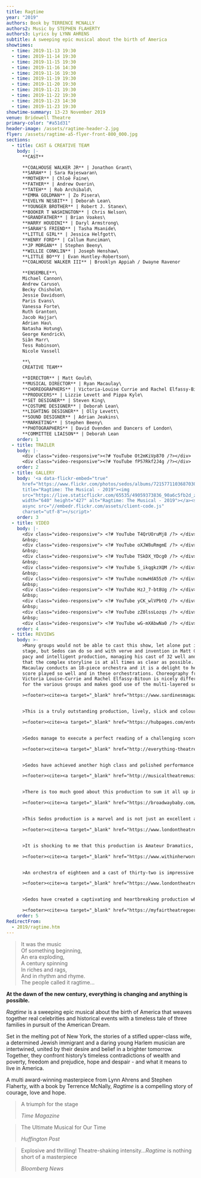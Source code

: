 ```yaml
---
title: Ragtime
year: "2019"
authors: Book by TERRENCE MCNALLY
authors2: Music by STEPHEN FLAHERTY
authors3: Lyrics by LYNN AHRENS
subtitle: A sweeping epic musical about the birth of America
showtimes:
  - time: 2019-11-13 19:30
  - time: 2019-11-14 19:30
  - time: 2019-11-15 19:30
  - time: 2019-11-16 14:30
  - time: 2019-11-16 19:30
  - time: 2019-11-19 19:30
  - time: 2019-11-20 19:30
  - time: 2019-11-21 19:30
  - time: 2019-11-22 19:30
  - time: 2019-11-23 14:30
  - time: 2019-11-23 19:30
showtime-summary: 13-23 November 2019
venue: Bridewell Theatre
primary-color: "#a51d31"
header-image: /assets/ragtime-header-2.jpg
flyer: /assets/ragtime-a5-flyer-front-800_000.jpg
sections:
  - title: CAST & CREATIVE TEAM
    body: |-
      **CAST**

      **COALHOUSE WALKER JR** | Jonathon Grant\
      **SARAH** | Sara Rajeswaran\
      **MOTHER** | Chloë Faine\
      **FATHER** | Andrew Overin\
      **TATEH** | Rob Archibald\
      **EMMA GOLDMAN** | Zo Pisera\
      **EVELYN NESBIT** | Deborah Lean\
      **YOUNGER BROTHER** | Robert J. Stanex\
      **BOOKER T WASHINGTON** | Chris Nelson\
      **GRANDFATHER** | Brian Voakes\
      **HARRY HOUDINI** | Daryl Armstrong\
      **SARAH'S FRIEND** | Tasha Msanide\
      **LITTLE GIRL** | Jessica Helfgott\
      **HENRY FORD** | Callum Runciman\
      **JP MORGAN** | Stephen Beeny\
      **WILLIE CONKLIN** | Joseph Henshaw\
      **LITTLE BO**Y | Evan Huntley-Robertson\
      **COALHOUSE WALKER III** | Brooklyn Appiah / Dwayne Ravenor

      **ENSEMBLE**\
      Michael Cannon\
      Andrew Caruso\
      Becky Chisholm\
      Jessie Davidson\
      Paris Evans\
      Vanessa Forte\
      Ruth Granton\
      Jacob Hajjar\
      Adrian Hau\
      Natasha Hotung\
      George Kendrick\
      Siân Marr\
      Tess Robinson\
      Nicole Vassell

      **\
      CREATIVE TEAM**

      **DIRECTOR** | Matt Gould\
      **MUSICAL DIRECTOR** | Ryan Macaulay\
      **CHOREOGRAPHERS** | Victoria-Louise Currie and Rachel Elfassy-Bitoun\
      **PRODUCERS** | Lizzie Levett and Pippa Kyle\
      **SET DESIGNER** | Steven King\
      **COSTUME DESIGNER** | Deborah Lean\
      **LIGHTING DESIGNER** | Olly Levett\
      **SOUND DESIGNER** | Adrian Jeakins\
      **MARKETING** | Stephen Beeny\
      **PHOTOGRAPHERS** | David Ovenden and Dancers of London\
      **COMMITTEE LIAISON** | Deborah Lean
    order: 1
  - title: TRAILER
    body: |-
      <div class="video-responsive"><?# YouTube Ot2mKiVp870 /?></div> 
      <div class="video-responsive"><?# YouTube fP57Rkf2J4g /?></div>      
    order: 2
  - title: GALLERY
    body: '<a data-flickr-embed="true"
      href="https://www.flickr.com/photos/sedos/albums/72157711036870308"
      title="Ragtime: The Musical - 2019"><img
      src="https://live.staticflickr.com/65535/49059373836_90a6c5fb2d_z.jpg"
      width="640" height="427" alt="Ragtime: The Musical - 2019"></a><script
      async src="//embedr.flickr.com/assets/client-code.js"
      charset="utf-8"></script>'
    order: 3
  - title: VIDEO
    body: |-
      <div class="video-responsive"> <?# YouTube T4QrUOruMj8 /?> </div>
      &nbsp;
      <div class="video-responsive"> <?# YouTube oXJW8uRmgmE /?> </div>
      &nbsp;
      <div class="video-responsive"> <?# YouTube TSkDX_YDcg0 /?> </div>
      &nbsp;
      <div class="video-responsive"> <?# YouTube S_ikqgkzXQM /?> </div>
      &nbsp;
      <div class="video-responsive"> <?# YouTube ncmwHdA55z0 /?> </div>
      &nbsp;
      <div class="video-responsive"> <?# YouTube HzJ_7-bt8Ug /?> </div>
      &nbsp;
      <div class="video-responsive"> <?# YouTube yCK_wlVPbtQ /?> </div>
      &nbsp;
      <div class="video-responsive"> <?# YouTube zZ0lssLozqs /?> </div>
      &nbsp;
      <div class="video-responsive"> <?# YouTube wG-mXAbwNa0 /?> </div>
    order: 4
  - title: REVIEWS
    body: >-
      >Many groups would not be able to cast this show, let alone put it on
      stage, but Sedos can do so and with verve and invention in Matt Gould’s
      pacy and intelligent production, managing his cast of 32 well and ensuring
      that the complex storyline is at all times as clear as possible. MD Ryan
      Macaulay conducts an 18-piece orchestra and it is a delight to hear this
      score played so well and in these orchestrations. Choreography from
      Victoria Louise-Currie and Rachel Elfassy-Bitoun is nicely differentiated
      for the various groups and makes good use of the multi-layered set.

      ><footer><cite><a target="_blank" href="https://www.sardinesmagazine.co.uk/review/ragtime/">Ragtime, 2019, Sardines</a></cite></footer>


      >This is a truly outstanding production, lively, slick and colourful. Although Sedos describes itself as “amateur” there’s little doubt that their attitude to every production is totally professional. 

      ><footer><cite><a target="_blank" href="https://hubpages.com/entertainment/Ragtime-a-Sedos-Production-at-the-Bridewell-Theatre-London">Ragtime, 2019, Hub Pages</a></cite></footer>


      >Sedos manage to execute a perfect reading of a challenging score with multiple scene transitions. 

      ><footer><cite><a target="_blank" href="http://everything-theatre.co.uk/2019/11/ragtime-bridewell-theatre-review.html">Ragtime, 2019, Everything Theatre</a></cite></footer>


      >Sedos have achieved another high class and polished performance in Ragtime. It managed to move me from anger to sadness and send shivers down my spine throughout. 

      ><footer><cite><a target="_blank" href="http://musicaltheatremusings.co.uk/ragtime-sedos">Ragtime, 2019, Musical Theatre Musings</a></cite></footer>


      >There is too much good about this production to sum it all up in one short review but if you are a fan of the bombastic in musical theatre.*Ragtime*is a must see and you never know when you might have the opportunity again with such a rarely performed work. Sedos have bravely taken a risk on this one and it has paid off in spades. An accomplished piece of theatre executed by an accomplished group of peoples whose love of the art shines through in everything they do.

      ><footer><cite><a target="_blank" href="https://broadwaybaby.com/shows/ragtime/748113">Ragtime, 2019, Broadway Baby (*****)</a></cite></footer>


      >This Sedos production is a marvel and is not just an excellent amateur production. It is genuinely one of the best shows to grace a London stage this year.

      ><footer><cite><a target="_blank" href="https://www.londontheatrereviews.co.uk/post.cfm?p=1987">Ragtime, 2019, London Theatre Reviews  (*****)</a></cite></footer>


      >It is shocking to me that this production is Amateur Dramatics, as the quality of the performances, the costumes, lighting, orchestra, and production quality is very high. 

      ><footer><cite><a target="_blank" href="https://www.withinherwords.co.uk/post/ragtime-presented-by-sedos">Ragtime, 2019, Within Her Words</a></cite></footer>


      >An orchestra of eighteen and a cast of thirty-two is impressive for the West End these days, let alone amateur dramatics. The production team is worth a mention as well, for several reasons… It is difficult to balance out the sound with a cast and an orchestra as large as this, but the techies here do a remarkable job, with not a single lyric or line of spoken dialogue missed thanks to each and every microphone functioning as it should throughout. 

      ><footer><cite><a target="_blank" href="https://www.londontheatre1.com/reviews/musical/ragtime-at-the-bridewell-theatre-review/">Ragtime, 2019, London Theatre 1 (*****)</a></cite></footer>


      >Sedos have created a captivating and heartbreaking production which should stay with you long after you leave the theatre. You’d be hard pressed to find such an abundance of talent elsewhere in the West End. 

      ><footer><cite><a target="_blank" href="https://myfairtheatregoer.com/2019/11/16/review-ragtime-bridewell-theatre-⋆⋆⋆⋆/">Ragtime, 2019, My Fair Theatregoer</a></cite></footer>
    order: 5
RedirectFrom:
  - 2019/ragtime.htm
---
```

> It was the music\
> Of something beginning,\
> An era exploding,\
> A century spinning\
> In riches and rags,\
> And in rhythm and rhyme.\
> The people called it ragtime…

**At the dawn of the new century, everything is changing and anything is possible.**

*Ragtime* is a sweeping epic musical about the birth of America that weaves together real celebrities and historical events with a timeless tale of three families in pursuit of the American Dream.

Set in the melting pot of New York, the stories of a stifled upper-class wife, a determined Jewish immigrant and a daring young Harlem musician are intertwined, united by their desire and belief in a brighter tomorrow. Together, they confront history’s timeless contradictions of wealth and poverty, freedom and prejudice, hope and despair - and what it means to live in America.

A multi award-winning masterpiece from Lynn Ahrens and Stephen Flaherty, with a book by Terrence McNally, *Ragtime* is a compelling story of courage, love and hope.

>A triumph for the stage
><footer><cite>Time Magazine</cite></footer>

>The Ultimate Musical for Our Time
><footer><cite>Huffington Post</cite></footer>

>Explosive and thrilling! Theatre-shaking intensity...*Ragtime* is nothing short of a masterpiece
><footer><cite>Bloomberg News</cite></footer>
